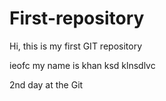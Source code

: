 # First-repository
Hi, this is my first GIT repository

ieofc my name is khan
ksd
klnsdlvc

2nd day at the Git
